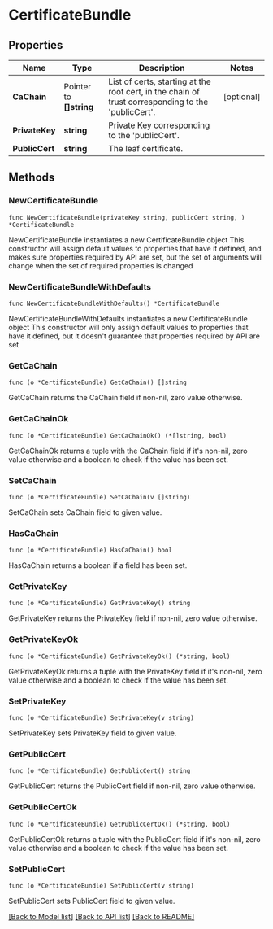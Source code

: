 # CertificateBundle

## Properties

Name | Type | Description | Notes
------------ | ------------- | ------------- | -------------
**CaChain** | Pointer to **[]string** | List of certs, starting at the root cert, in the chain of trust corresponding to the &#39;publicCert&#39;. | [optional] 
**PrivateKey** | **string** | Private Key corresponding to the &#39;publicCert&#39;. | 
**PublicCert** | **string** | The leaf certificate. | 

## Methods

### NewCertificateBundle

`func NewCertificateBundle(privateKey string, publicCert string, ) *CertificateBundle`

NewCertificateBundle instantiates a new CertificateBundle object
This constructor will assign default values to properties that have it defined,
and makes sure properties required by API are set, but the set of arguments
will change when the set of required properties is changed

### NewCertificateBundleWithDefaults

`func NewCertificateBundleWithDefaults() *CertificateBundle`

NewCertificateBundleWithDefaults instantiates a new CertificateBundle object
This constructor will only assign default values to properties that have it defined,
but it doesn't guarantee that properties required by API are set

### GetCaChain

`func (o *CertificateBundle) GetCaChain() []string`

GetCaChain returns the CaChain field if non-nil, zero value otherwise.

### GetCaChainOk

`func (o *CertificateBundle) GetCaChainOk() (*[]string, bool)`

GetCaChainOk returns a tuple with the CaChain field if it's non-nil, zero value otherwise
and a boolean to check if the value has been set.

### SetCaChain

`func (o *CertificateBundle) SetCaChain(v []string)`

SetCaChain sets CaChain field to given value.

### HasCaChain

`func (o *CertificateBundle) HasCaChain() bool`

HasCaChain returns a boolean if a field has been set.

### GetPrivateKey

`func (o *CertificateBundle) GetPrivateKey() string`

GetPrivateKey returns the PrivateKey field if non-nil, zero value otherwise.

### GetPrivateKeyOk

`func (o *CertificateBundle) GetPrivateKeyOk() (*string, bool)`

GetPrivateKeyOk returns a tuple with the PrivateKey field if it's non-nil, zero value otherwise
and a boolean to check if the value has been set.

### SetPrivateKey

`func (o *CertificateBundle) SetPrivateKey(v string)`

SetPrivateKey sets PrivateKey field to given value.


### GetPublicCert

`func (o *CertificateBundle) GetPublicCert() string`

GetPublicCert returns the PublicCert field if non-nil, zero value otherwise.

### GetPublicCertOk

`func (o *CertificateBundle) GetPublicCertOk() (*string, bool)`

GetPublicCertOk returns a tuple with the PublicCert field if it's non-nil, zero value otherwise
and a boolean to check if the value has been set.

### SetPublicCert

`func (o *CertificateBundle) SetPublicCert(v string)`

SetPublicCert sets PublicCert field to given value.



[[Back to Model list]](../README.md#documentation-for-models) [[Back to API list]](../README.md#documentation-for-api-endpoints) [[Back to README]](../README.md)


